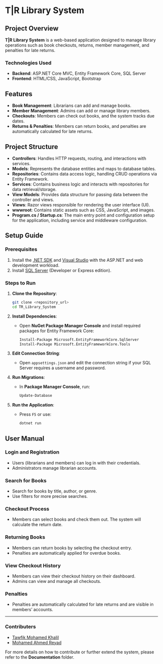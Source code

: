 # T|R Library System

## Project Overview
**T|R Library System** is a web-based application designed to manage library operations such as book checkouts, returns, member management, and penalties for late returns.

### Technologies Used
- **Backend**: ASP.NET Core MVC, Entity Framework Core, SQL Server
- **Frontend**: HTML/CSS, JavaScript, Bootstrap

## Features
- **Book Management**: Librarians can add and manage books.
- **Member Management**: Admins can add or manage library members.
- **Checkouts**: Members can check out books, and the system tracks due dates.
- **Returns & Penalties**: Members can return books, and penalties are automatically calculated for late returns.

## Project Structure
- **Controllers**: Handles HTTP requests, routing, and interactions with services.
- **Models**: Represents the database entities and maps to database tables.
- **Repositories**: Contains data access logic, handling CRUD operations via Entity Framework.
- **Services**: Contains business logic and interacts with repositories for data retrieval/storage.
- **View Models**: Provides data structure for passing data between the controller and views.
- **Views**: Razor views responsible for rendering the user interface (UI).
- **wwwroot**: Contains static assets such as CSS, JavaScript, and images.
- **Program.cs / Startup.cs**: The main entry point and configuration setup for the application, including service and middleware configuration.

## Setup Guide

### Prerequisites
1. Install the [.NET SDK](https://dotnet.microsoft.com/download) and [Visual Studio](https://visualstudio.microsoft.com/downloads/) with the ASP.NET and web development workload.
2. Install [SQL Server](https://www.microsoft.com/en-us/sql-server/sql-server-downloads) (Developer or Express edition).

### Steps to Run
1. **Clone the Repository**:
    ```bash
    git clone <repository_url>
    cd TR_Library_System
    ```
2. **Install Dependencies**:
    - Open **NuGet Package Manager Console** and install required packages for Entity Framework Core:
      ```bash
      Install-Package Microsoft.EntityFrameworkCore.SqlServer
      Install-Package Microsoft.EntityFrameworkCore.Tools
      ```
3. **Edit Connection String**:
    - Open `appsettings.json` and edit the connection string if your SQL Server requires a username and password.

4. **Run Migrations**:
    - In **Package Manager Console**, run:
      ```bash
      Update-Database
      ```
5. **Run the Application**:
    - Press `F5` or use:
      ```bash
      dotnet run
      ```

## User Manual

### Login and Registration
- Users (librarians and members) can log in with their credentials.
- Administrators manage librarian accounts.

### Search for Books
- Search for books by title, author, or genre.
- Use filters for more precise searches.

### Checkout Process
- Members can select books and check them out. The system will calculate the return date.

### Returning Books
- Members can return books by selecting the checkout entry.
- Penalties are automatically applied for overdue books.

### View Checkout History
- Members can view their checkout history on their dashboard.
- Admins can view and manage all checkouts.

### Penalties
- Penalties are automatically calculated for late returns and are visible in members’ accounts.

---
### Contributers
- [Tawfik Mohamed Khalil](https://github.com/TawfikMohamed040)
- [Mohamed Ahmed Reyad](https://github.com/reyad-7)

For more details on how to contribute or further extend the system, please refer to the **Documentation** folder.
